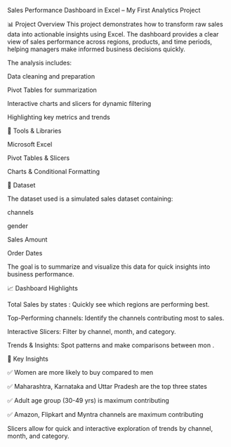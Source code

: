 Sales Performance Dashboard in Excel – My First Analytics Project

📊 Project Overview
This project demonstrates how to transform raw sales data into actionable insights using Excel. The dashboard provides a clear view of sales performance across regions, products, and time periods, helping managers make informed business decisions quickly.

The analysis includes:

Data cleaning and preparation

Pivot Tables for summarization

Interactive charts and slicers for dynamic filtering

Highlighting key metrics and trends

🧰 Tools & Libraries

Microsoft Excel

Pivot Tables & Slicers


Charts & Conditional Formatting

🧾 Dataset

The dataset used is a simulated sales dataset containing:

channels

gender

Sales Amount

Order Dates

The goal is to summarize and visualize this data for quick insights into business performance.

📈 Dashboard Highlights

Total Sales by states : Quickly see which regions are performing best.

Top-Performing channels: Identify the channels contributing most to sales.

Interactive Slicers: Filter by channel, month, and category.

Trends & Insights: Spot patterns and make comparisons between mon .



📌 Key Insights

 ✅ Women are more likely to buy compared to men 

 ✅ Maharashtra, Karnataka and Uttar Pradesh are the top three states  

 ✅ Adult age group (30-49 yrs) is maximum contributing 

 ✅  Amazon, Flipkart and Myntra channels  are maximum contributing 



Slicers allow for quick and interactive exploration of trends by channel, month, and category.
